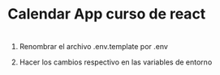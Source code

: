 
# Calendar App curso de react

# 
1. Renombrar el archivo .env.template por .env

2. Hacer los cambios respectivo en las variables de entorno